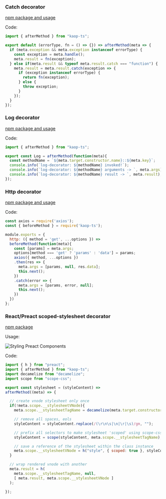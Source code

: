### Catch decorator

[npm package and usage](https://www.npmjs.com/package/awesome-catch-decorator)

Code:

```javascript
import { afterMethod } from "kaop-ts";

export default (errorType, fn = () => {}) => afterMethod(meta => {
  if (meta.exception && meta.exception instanceof errorType) {
    const exception = meta.handle();
    meta.result = fn(exception);
  } else if(meta.result && typeof meta.result.catch === "function") {
    meta.result = meta.result.catch(exception => {
      if (exception instanceof errorType) {
        return fn(exception);
      } else {
        throw exception;
      }
    });
  }
});

```

### Log decorator

[npm package and usage](https://www.npmjs.com/package/decorator-log)

Code:

```javascript
import { afterMethod } from "kaop-ts";

export const Log = afterMethod(function(meta){
  const methodName = `${meta.target.constructor.name}::${meta.key}`;
  console.info(`log-decorator: ${methodName} invoked!`);
  console.info(`log-decorator: ${methodName} arguments -> `, meta.args);
  console.info(`log-decorator: ${methodName} result -> `, meta.result);
});
```

### Http decorator

[npm package and usage](https://www.npmjs.com/package/http-decorator)

Code:

```javascript
const axios = require('axios');
const { beforeMethod } = require('kaop-ts');

module.exports = {
  http: ({ method = 'get', ...options }) =>
  beforeMethod(function(meta){
    const [params] = meta.args;
    options[method === 'get' ? 'params' : 'data'] = params;
    axios({ method, ...options })
    .then(res => {
      meta.args = [params, null, res.data];
      this.next();
    })
    .catch(error => {
      meta.args = [params, error, null];
      this.next();
    })
  })
};
```

### React/Preact scoped-stylesheet decorator

[npm package](https://www.npmjs.com/package/stylesheet-decorator)

Usage:

![Styling Preact Components](https://pbs.twimg.com/media/DMHogfLXcAAqova.jpg)

Code:

```javascript
import { h } from "preact";
import { afterMethod } from "kaop-ts";
import decamelize from "decamelize";
import scope from "scope-css";

export const stylesheet = (styleContent) =>
afterMethod((meta) => {

  // create vnode stylesheet only once
  if(!meta.scope.__stylesheetVNode){
    meta.scope.__stylesheetTagName = decamelize(meta.target.constructor.name, "-");

    // remove all spaces, eols
    styleContent = styleContent.replace(/(\r\n\s|\n|\r|\s)/gm, "");

    // prefix all selectors to make stylesheet 'scoped' using scope-css package
    styleContent = scope(styleContent, meta.scope.__stylesheetTagName);

    // save a reference of the stylesheet within the class instance
    meta.scope.__stylesheetVNode = h("style", { scoped: true }, styleContent);
  }

  // wrap rendered vnode with another
  meta.result = h(
    meta.scope.__stylesheetTagName, null,
    [ meta.result, meta.scope.__stylesheetVNode ]
  );

});

```
